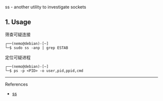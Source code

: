ss - another utility to investigate sockets

## 1. Usage

筛查可疑连接

```
┌──(nemo@debian)-[~]
└─$ sudo ss -anp | grep ESTAB
```

定位可疑进程

```
┌──(nemo@debian)-[~]
└─$ ps -p <PID> -o user,pid,ppid,cmd
```

---

References

- [ss](https://manpages.debian.org/stretch/iproute2/ss.8.en.html)

